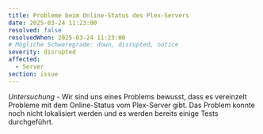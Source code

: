 ```yaml
---
title: Probleme beim Online-Status des Plex-Servers
date: 2025-03-24 11:23:00
resolved: false
resolvedWhen: 2025-03-24 11:23:00
# Mögliche Schweregrade: down, disrupted, notice
severity: disrupted
affected:
  - Server
section: issue
---
```


*Untersuchung* - Wir sind uns eines Problems bewusst, dass es vereinzelt Probleme mit dem Online-Status vom Plex-Server gibt. Das Problem konnte noch nicht lokalisiert werden und es werden bereits einige Tests durchgeführt.
